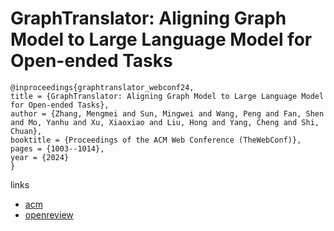 # GraphTranslator: Aligning Graph Model to Large Language Model for Open-ended Tasks

```
@inproceedings{graphtranslator_webconf24,
title = {GraphTranslator: Aligning Graph Model to Large Language Model for Open-ended Tasks},
author = {Zhang, Mengmei and Sun, Mingwei and Wang, Peng and Fan, Shen and Mo, Yanhu and Xu, Xiaoxiao and Liu, Hong and Yang, Cheng and Shi, Chuan},
booktitle = {Proceedings of the ACM Web Conference (TheWebConf)},
pages = {1003--1014},
year = {2024}
}
```

links
- [acm](https://dl.acm.org/doi/10.1145/3589334.3645682)
- [openreview](https://openreview.net/forum?id=NAhnogABmN)
